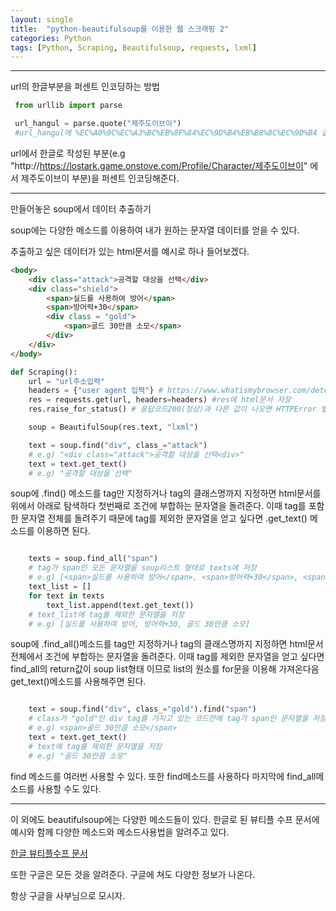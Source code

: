 ```yaml
---
layout: single
title:  "python-beautifulsoup를 이용한 웹 스크래핑 2"
categories: Python
tags: [Python, Scraping, Beautifulsoup, requests, lxml]
---
```


<hr/>

 url의 한글부분을 퍼센트 인코딩하는 방법

```python
 from urllib import parse

 url_hangul = parse.quote("제주도이브이")
 #url_hangul에 %EC%A0%9C%EC%A3%BC%EB%8F%84%EC%9D%B4%EB%B8%8C%EC%9D%B4 값 저장
```
 url에서 한글로 작성된 부분(e.g "http://https://lostark.game.onstove.com/Profile/Character/제주도이브이" 에서 제주도이브이 부분)을 퍼센트 인코딩해준다.

<hr/>

 만들어놓은 soup에서 데이터 추출하기

 soup에는 다양한 메소드를 이용하여 내가 원하는 문자열 데이터를 얻을 수 있다.

 추출하고 싶은 데이터가 있는 html문서를 예시로 하나 들어보겠다.
```html
<body>
    <div class="attack">공격할 대상을 선택</div>
    <div class="shield">
        <span>실드를 사용하여 방어</span>
        <span>방어력+30</span>
        <div class = "gold">
            <span>골드 30만큼 소모</span>
        </div>
    </div>
</body>
```


```python
def Scraping():
    url = "url주소입력"
    headers = {"user agent 입력"} # https://www.whatismybrowser.com/detect/what-is-my-user-agent 에서 확인 가능
    res = requests.get(url, headers=headers) #res에 html문서 저장
    res.raise_for_status() # 응답코드200(정상)과 다른 값이 나오면 HTTPError 발생

    soup = BeautifulSoup(res.text, "lxml")

    text = soup.find("div", class_="attack")
    # e.g) "<div class="attack">공격할 대상을 선택<div>"
    text = text.get_text()
    # e.g) "공격할 대상을 선택"
```
 soup에 .find() 메소드를 tag만 지정하거나 tag의 클래스명까지 지정하면 html문서를 위에서 아래로 탐색하다 첫번째로 조건에 부합하는 문자열을 돌려준다. 
 이때 tag를 포함한 문자열 전체를 돌려주기 때문에 tag를 제외한 문자열을 얻고 싶다면 .get_text() 메소드를 이용하면 된다.

```python

    texts = soup.find_all("span")
    # tag가 span인 모든 문자열을 soup리스트 형태로 texts에 저장
    # e.g) [<span>실드를 사용하여 방어</span>, <span>방어력+30</span>, <span>골드 30만큼 소모</span>]
    text_list = []
    for text in texts
        text_list.append(text.get_text())
    # text_list에 tag를 제외한 문자열을 저장
    # e.g) [실드를 사용하여 방어, 방어력+30, 골드 30만큼 소모]
```
 soup에 .find_all()메소드를 tag만 지정하거나 tag의 클래스명까지 지정하면 html문서 전체에서 조건에 부합하는 문자열을 돌려준다.
 이때 tag를 제외한 문자열을 얻고 싶다면 find_all의 return값이 soup list형태 이므로 list의 원소를 for문을 이용해 가져온다음 get_text()메소드를 사용해주면 된다.

```python

    text = soup.find("div", class_="gold").find("span")
    # class가 "gold"인 div tag를 가지고 있는 코드안에 tag가 span인 문자열을 저장
    # e.g) <span>골드 30만큼 소모</span>
    text = text.get_text()
    # text에 tag를 제외한 문자열을 저장
    # e.g) "골드 30만큼 소모"
```
 find 메소드를 여러번 사용할 수 있다. 
 또한 find메소드를 사용하다 마지막에 find_all메소드를 사용할 수도 있다.

<hr/>

 이 외에도 beautifulsoup에는 다양한 메소드들이 있다.
 한글로 된 뷰티플 수프 문서에 예시와 함께 다양한 메소드와 메소드사용법을 알려주고 있다.

 <a href="https://www.crummy.com/software/BeautifulSoup/bs4/doc.ko/" target="_blank">한글 뷰티플수프 문서</a>

 또한 구글은 모든 것을 알려준다. 구글에 쳐도 다양한 정보가 나온다.
 
 항상 구글을 사부님으로 모시자.